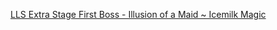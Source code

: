[LLS Extra Stage First Boss - Illusion of a Maid ~ Icemilk Magic](https://www.youtube.com/watch?v=jV1cKB6RmKc)